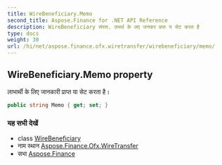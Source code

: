 ```yaml
---
title: WireBeneficiary.Memo
second_title: Aspose.Finance for .NET API Reference
description: WireBeneficiary संपत्त. लभर्थ के लए जनकर प्रप्त य सेट करत है
type: docs
weight: 30
url: /hi/net/aspose.finance.ofx.wiretransfer/wirebeneficiary/memo/
---
```

## WireBeneficiary.Memo property

लाभार्थी के लिए जानकारी प्राप्त या सेट करता है।

```csharp
public string Memo { get; set; }
```

### यह सभी देखें

* class [WireBeneficiary](../)
* नाम स्थान [Aspose.Finance.Ofx.WireTransfer](../../wirebeneficiary/)
* सभा [Aspose.Finance](../../../)


